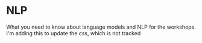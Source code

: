 NLP
=======================

What you need to know about language models and NLP for the workshops. 
I'm adding this to update the css, which is not tracked